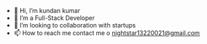 - 👋 Hi, I’m kundan kumar
- 👀 I’m a Full-Stack Developer
- 💞️ I’m looking to collaboration with startups
- 📫 How to reach me contact me o nightstar13220021@gmail.com


